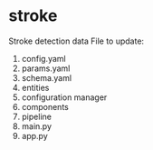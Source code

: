 # stroke
Stroke detection data
File to update:
1. config.yaml
2. params.yaml
3. schema.yaml
4. entities
5. configuration manager
6. components
7. pipeline
8. main.py
9. app.py

